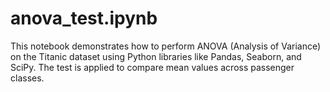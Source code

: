 # anova_test.ipynb
This notebook demonstrates how to perform ANOVA (Analysis of Variance) on the Titanic dataset using Python libraries like Pandas, Seaborn, and SciPy. The test is applied to compare mean values across passenger classes.
